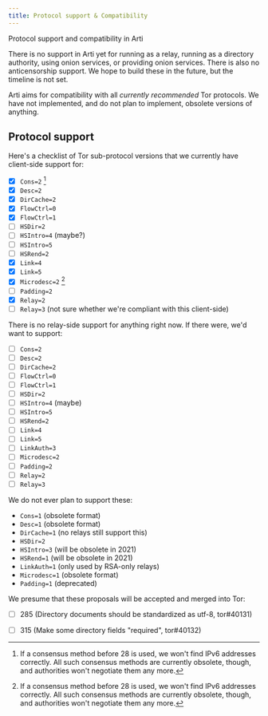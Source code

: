 ```yaml
---
title: Protocol support & Compatibility
---
```


 Protocol support and compatibility in Arti

There is no support in Arti yet for running as a relay, running as a directory authority, using onion services, or providing onion services.
There is also no anticensorship support. We hope to build these in the future, but the timeline is not set.

Arti aims for compatibility with all _currently recommended_ Tor protocols. We have not implemented, and do not plan to implement, obsolete versions of anything.

## Protocol support

Here's a checklist of Tor sub-protocol versions that we currently have client-side support for:

  * [x] `Cons=2` [^1]
  * [x] `Desc=2`
  * [x] `DirCache=2`
  * [x] `FlowCtrl=0`
  * [x] `FlowCtrl=1`
  * [ ] `HSDir=2`
  * [ ] `HSIntro=4` (maybe?)
  * [ ] `HSIntro=5`
  * [ ] `HSRend=2`
  * [x] `Link=4`
  * [x] `Link=5`
  * [x] `Microdesc=2` [^1]
  * [ ] `Padding=2`
  * [x] `Relay=2`
  * [ ] `Relay=3` (not sure whether we're compliant with this client-side)

[^1]: If a consensus method before 28 is used, we won't find IPv6 addresses correctly. All such consensus methods are currently obsolete, though, and authorities won't negotiate them any more.

There is no relay-side support for anything right now. If there were, we'd want to support:

  * [ ] `Cons=2`
  * [ ] `Desc=2`
  * [ ] `DirCache=2`
  * [ ] `FlowCtrl=0`
  * [ ] `FlowCtrl=1`
  * [ ] `HSDir=2`
  * [ ] `HSIntro=4` (maybe)
  * [ ] `HSIntro=5`
  * [ ] `HSRend=2`
  * [ ] `Link=4`
  * [ ] `Link=5`
  * [ ] `LinkAuth=3`
  * [ ] `Microdesc=2`
  * [ ] `Padding=2`
  * [ ] `Relay=2`
  * [ ] `Relay=3`

We do not ever plan to support these:

  * `Cons=1` (obsolete format)
  * `Desc=1` (obsolete format)
  * `DirCache=1` (no relays still support this)
  * `HSDir=2`
  * `HSIntro=3` (will be obsolete in 2021)
  * `HSRend=1` (will be obsolete in 2021)
  * `LinkAuth=1` (only used by RSA-only relays)
  * `Microdesc=1` (obsolete format)
  * `Padding=1` (deprecated)

We presume that these proposals will be accepted and merged into Tor:
  * [ ] 285 (Directory documents should be standardized as utf-8, tor#40131)
  * [ ] 315 (Make some directory fields "required", tor#40132)


